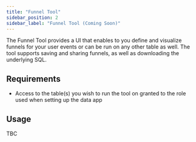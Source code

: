 ```yaml
---
title: "Funnel Tool"
sidebar_position: 2
sidebar_label: "Funnel Tool (Coming Soon)"
---
```



The Funnel Tool provides a UI that enables to you define and visualize funnels for your user events or can be run on any other table as well. The tool supports saving and sharing funnels, as well as downloading the underlying SQL.

## Requirements

- Access to the table(s) you wish to run the tool on granted to the role used when setting up the data app

## Usage
TBC
